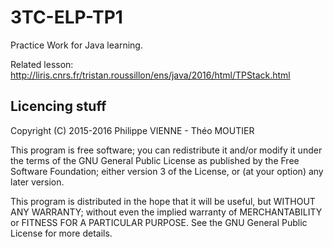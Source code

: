 # 3TC-ELP-TP1
Practice Work for Java learning.

Related lesson: http://liris.cnrs.fr/tristan.roussillon/ens/java/2016/html/TPStack.html

## Licencing stuff
 Copyright (C) 2015-2016 Philippe VIENNE - Théo MOUTIER

 This program is free software; you can redistribute it and/or modify
 it under the terms of the GNU General Public License as published by
 the Free Software Foundation; either version 3 of the License, or
 (at your option) any later version.

 This program is distributed in the hope that it will be useful,
 but WITHOUT ANY WARRANTY; without even the implied warranty of
 MERCHANTABILITY or FITNESS FOR A PARTICULAR PURPOSE.  See the
 GNU General Public License for more details.